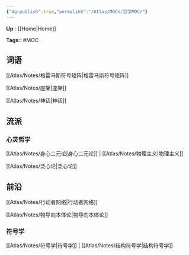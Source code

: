 ```yaml
---
{"dg-publish":true,"permalink":"/Atlas/MOCs/哲学MOC/"}
---
```



**Up**:: [[Home\|Home]]

**Tags**:: #MOC

## 词语

[[Atlas/Notes/格雷马斯符号矩阵\|格雷马斯符号矩阵]]

[[Atlas/Notes/座架\|座架]]

[[Atlas/Notes/神话\|神话]]

## 流派

### 心灵哲学

[[Atlas/Notes/身心二元论\|身心二元论]] | [[Atlas/Notes/物理主义\|物理主义]]

[[Atlas/Notes/泛心论\|泛心论]]

## 前沿

[[Atlas/Notes/行动者网络\|行动者网络]]

[[Atlas/Notes/物导向本体论\|物导向本体论]]

### 符号学

[[Atlas/Notes/符号学\|符号学]] | [[Atlas/Notes/结构符号学\|结构符号学]]
